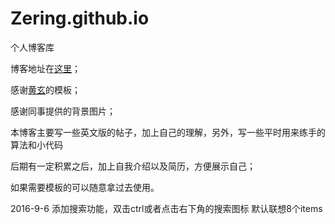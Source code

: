 # Zering.github.io
个人博客库

博客地址在[这里](http://zering.com)；

感谢[黄玄](`https://github.com/Huxpro/huxpro.github.io`)的模板；

感谢同事提供的背景图片；

本博客主要写一些英文版的帖子，加上自己的理解，另外，写一些平时用来练手的算法和小代码

后期有一定积累之后，加上自我介绍以及简历，方便展示自己；

如果需要模板的可以随意拿过去使用。

2016-9-6
添加搜索功能，双击ctrl或者点击右下角的搜索图标
默认联想8个items
